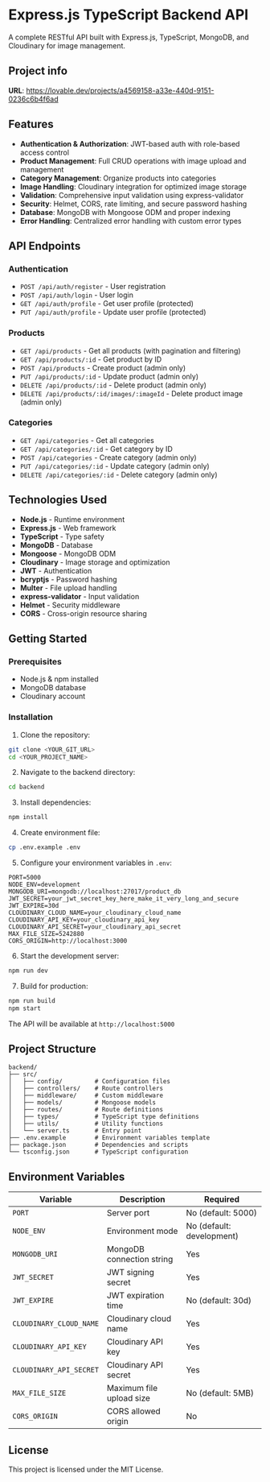 # Express.js TypeScript Backend API

A complete RESTful API built with Express.js, TypeScript, MongoDB, and Cloudinary for image management.

## Project info

**URL**: https://lovable.dev/projects/a4569158-a33e-440d-9151-0236c6b4f6ad

## Features

- **Authentication & Authorization**: JWT-based auth with role-based access control
- **Product Management**: Full CRUD operations with image upload and management
- **Category Management**: Organize products into categories
- **Image Handling**: Cloudinary integration for optimized image storage
- **Validation**: Comprehensive input validation using express-validator
- **Security**: Helmet, CORS, rate limiting, and secure password hashing
- **Database**: MongoDB with Mongoose ODM and proper indexing
- **Error Handling**: Centralized error handling with custom error types

## API Endpoints

### Authentication
- `POST /api/auth/register` - User registration
- `POST /api/auth/login` - User login
- `GET /api/auth/profile` - Get user profile (protected)
- `PUT /api/auth/profile` - Update user profile (protected)

### Products
- `GET /api/products` - Get all products (with pagination and filtering)
- `GET /api/products/:id` - Get product by ID
- `POST /api/products` - Create product (admin only)
- `PUT /api/products/:id` - Update product (admin only)
- `DELETE /api/products/:id` - Delete product (admin only)
- `DELETE /api/products/:id/images/:imageId` - Delete product image (admin only)

### Categories
- `GET /api/categories` - Get all categories
- `GET /api/categories/:id` - Get category by ID
- `POST /api/categories` - Create category (admin only)
- `PUT /api/categories/:id` - Update category (admin only)
- `DELETE /api/categories/:id` - Delete category (admin only)

## Technologies Used

- **Node.js** - Runtime environment
- **Express.js** - Web framework
- **TypeScript** - Type safety
- **MongoDB** - Database
- **Mongoose** - MongoDB ODM
- **Cloudinary** - Image storage and optimization
- **JWT** - Authentication
- **bcryptjs** - Password hashing
- **Multer** - File upload handling
- **express-validator** - Input validation
- **Helmet** - Security middleware
- **CORS** - Cross-origin resource sharing

## Getting Started

### Prerequisites
- Node.js & npm installed
- MongoDB database
- Cloudinary account

### Installation

1. Clone the repository:
```sh
git clone <YOUR_GIT_URL>
cd <YOUR_PROJECT_NAME>
```

2. Navigate to the backend directory:
```sh
cd backend
```

3. Install dependencies:
```sh
npm install
```

4. Create environment file:
```sh
cp .env.example .env
```

5. Configure your environment variables in `.env`:
```env
PORT=5000
NODE_ENV=development
MONGODB_URI=mongodb://localhost:27017/product_db
JWT_SECRET=your_jwt_secret_key_here_make_it_very_long_and_secure
JWT_EXPIRE=30d
CLOUDINARY_CLOUD_NAME=your_cloudinary_cloud_name
CLOUDINARY_API_KEY=your_cloudinary_api_key
CLOUDINARY_API_SECRET=your_cloudinary_api_secret
MAX_FILE_SIZE=5242880
CORS_ORIGIN=http://localhost:3000
```

6. Start the development server:
```sh
npm run dev
```

7. Build for production:
```sh
npm run build
npm start
```

The API will be available at `http://localhost:5000`

## Project Structure

```
backend/
├── src/
│   ├── config/         # Configuration files
│   ├── controllers/    # Route controllers
│   ├── middleware/     # Custom middleware
│   ├── models/         # Mongoose models
│   ├── routes/         # Route definitions
│   ├── types/          # TypeScript type definitions
│   ├── utils/          # Utility functions
│   └── server.ts       # Entry point
├── .env.example        # Environment variables template
├── package.json        # Dependencies and scripts
└── tsconfig.json       # TypeScript configuration
```

## Environment Variables

| Variable | Description | Required |
|----------|-------------|----------|
| `PORT` | Server port | No (default: 5000) |
| `NODE_ENV` | Environment mode | No (default: development) |
| `MONGODB_URI` | MongoDB connection string | Yes |
| `JWT_SECRET` | JWT signing secret | Yes |
| `JWT_EXPIRE` | JWT expiration time | No (default: 30d) |
| `CLOUDINARY_CLOUD_NAME` | Cloudinary cloud name | Yes |
| `CLOUDINARY_API_KEY` | Cloudinary API key | Yes |
| `CLOUDINARY_API_SECRET` | Cloudinary API secret | Yes |
| `MAX_FILE_SIZE` | Maximum file upload size | No (default: 5MB) |
| `CORS_ORIGIN` | CORS allowed origin | No |

## License

This project is licensed under the MIT License.
